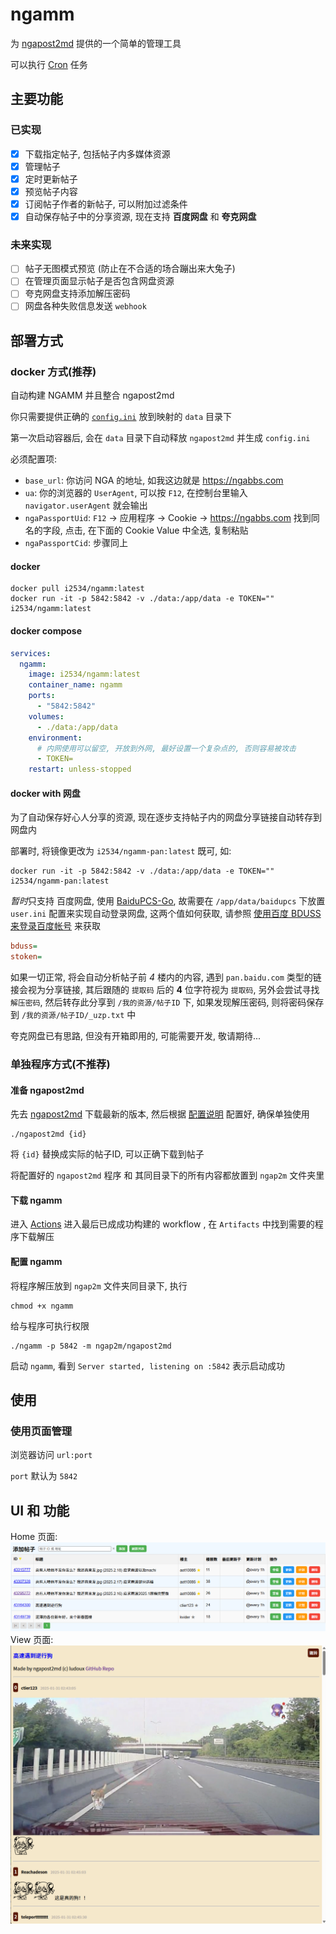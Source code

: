 # ngamm
为 [ngapost2md](https://github.com/ludoux/ngapost2md) 提供的一个简单的管理工具

可以执行 [Cron](https://godoc.org/github.com/robfig/cron) 任务

## 主要功能
### 已实现
- [x] 下载指定帖子, 包括帖子内多媒体资源
- [x] 管理帖子
- [x] 定时更新帖子
- [x] 预览帖子内容
- [x] 订阅帖子作者的新帖子, 可以附加过滤条件
- [x] 自动保存帖子中的分享资源, 现在支持 **百度网盘** 和 **夸克网盘**
### 未来实现
- [ ] 帖子无图模式预览 (防止在不合适的场合蹦出来大兔子)
- [ ] 在管理页面显示帖子是否包含网盘资源
- [ ] 夸克网盘支持添加解压密码
- [ ] 网盘各种失败信息发送 `webhook`

## 部署方式
### docker 方式(推荐)

自动构建 NGAMM 并且整合 ngapost2md

你只需要提供正确的 [`config.ini`](https://github.com/ludoux/ngapost2md) 放到映射的 `data` 目录下

第一次启动容器后, 会在 `data` 目录下自动释放 `ngapost2md` 并生成 `config.ini`

必须配置项:
* `base_url`: 你访问 NGA 的地址, 如我这边就是 https://ngabbs.com
* `ua`: 你的浏览器的 `UserAgent`, 可以按 `F12`, 在控制台里输入 `navigator.userAgent` 就会输出
* `ngaPassportUid`: `F12` -> 应用程序 -> Cookie -> https://ngabbs.com
找到同名的字段, 点击, 在下面的 Cookie Value 中全选, 复制粘贴
* `ngaPassportCid`: 步骤同上

#### docker

```shell
docker pull i2534/ngamm:latest
docker run -it -p 5842:5842 -v ./data:/app/data -e TOKEN="" i2534/ngamm:latest
```

#### docker compose
```yaml
services:
  ngamm:
    image: i2534/ngamm:latest
    container_name: ngamm
    ports:
      - "5842:5842"
    volumes:
      - ./data:/app/data
    environment:
      # 内网使用可以留空, 开放到外网, 最好设置一个复杂点的, 否则容易被攻击
      - TOKEN=
    restart: unless-stopped
```

#### docker with 网盘
为了自动保存好心人分享的资源, 现在逐步支持帖子内的网盘分享链接自动转存到网盘内

部署时, 将镜像更改为 `i2534/ngamm-pan:latest` 既可, 如: 
```shell
docker run -it -p 5842:5842 -v ./data:/app/data -e TOKEN="" i2534/ngamm-pan:latest
```

*暂时*只支持 百度网盘, 使用 [BaiduPCS-Go](https://github.com/qjfoidnh/BaiduPCS-Go), 故需要在 `/app/data/baidupcs` 下放置 `user.ini`
配置来实现自动登录网盘, 这两个值如何获取, 请参照 [使用百度 BDUSS 来登录百度帐号](https://github.com/qjfoidnh/BaiduPCS-Go?tab=readme-ov-file#%E4%BD%BF%E7%94%A8%E7%99%BE%E5%BA%A6-bduss-%E6%9D%A5%E7%99%BB%E5%BD%95%E7%99%BE%E5%BA%A6%E5%B8%90%E5%8F%B7) 来获取
```ini
bduss=
stoken=
```
如果一切正常, 将会自动分析帖子前 *4* 楼内的内容, 遇到 `pan.baidu.com` 类型的链接会视为分享链接, 其后跟随的 `提取码` 后的 **4** 位字符视为 `提取码`, 另外会尝试寻找 `解压密码`, 然后转存此分享到 `/我的资源/帖子ID` 下, 如果发现解压密码, 则将密码保存到 `/我的资源/帖子ID/_uzp.txt` 中

夸克网盘已有思路, 但没有开箱即用的, 可能需要开发, 敬请期待...

### 单独程序方式(不推荐)
#### 准备 ngapost2md

先去 [ngapost2md](https://github.com/ludoux/ngapost2md) 下载最新的版本, 然后根据 [配置说明](https://github.com/ludoux/ngapost2md) 配置好, 确保单独使用 
```
./ngapost2md {id}
```
将 `{id}` 替换成实际的帖子ID, 可以正确下载到帖子

将配置好的 `ngapost2md` 程序 和 其同目录下的所有内容都放置到 `ngap2m` 文件夹里

#### 下载 ngamm

进入 [Actions](https://github.com/i2534/ngamm/actions/workflows/build.yml)
进入最后已成成功构建的 workflow , 在 `Artifacts` 中找到需要的程序下载解压

#### 配置 ngamm

将程序解压放到 `ngap2m` 文件夹同目录下, 执行
```
chmod +x ngamm
```
给与程序可执行权限

```
./ngamm -p 5842 -m ngap2m/ngapost2md
```
启动 `ngamm`, 看到 `Server started, listening on :5842` 表示启动成功

## 使用

### 使用页面管理

浏览器访问 `url:port`

`port` 默认为 `5842`

## UI 和 功能
Home 页面:
![Home 截图](./assets/ui_home.png)
View 页面:
![View 截图](./assets/ui_view.png)